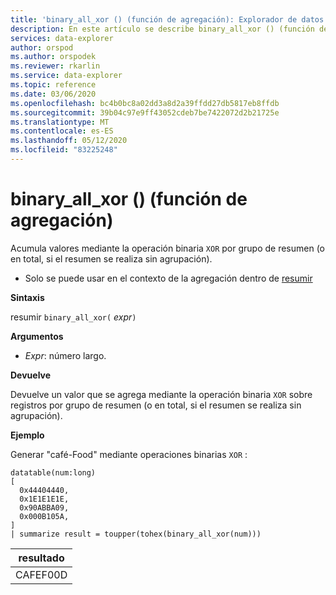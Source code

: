 ```yaml
---
title: 'binary_all_xor () (función de agregación): Explorador de datos de Azure'
description: En este artículo se describe binary_all_xor () (función de agregación) en Azure Explorador de datos.
services: data-explorer
author: orspod
ms.author: orspodek
ms.reviewer: rkarlin
ms.service: data-explorer
ms.topic: reference
ms.date: 03/06/2020
ms.openlocfilehash: bc4b0bc8a02dd3a8d2a39ffdd27db5817eb8ffdb
ms.sourcegitcommit: 39b04c97e9ff43052cdeb7be7422072d2b21725e
ms.translationtype: MT
ms.contentlocale: es-ES
ms.lasthandoff: 05/12/2020
ms.locfileid: "83225248"
---
```

# <a name="binary_all_xor-aggregation-function"></a>binary_all_xor () (función de agregación)

Acumula valores mediante la operación binaria `XOR` por grupo de resumen (o en total, si el resumen se realiza sin agrupación).

* Solo se puede usar en el contexto de la agregación dentro de [resumir](summarizeoperator.md)

**Sintaxis**

resumir `binary_all_xor(` *expr*`)`

**Argumentos**

* *Expr*: número largo.

**Devuelve**

Devuelve un valor que se agrega mediante la operación binaria `XOR` sobre registros por grupo de resumen (o en total, si el resumen se realiza sin agrupación).

**Ejemplo**

Generar "café-Food" mediante operaciones binarias `XOR` :

<!-- csl: https://help.kusto.windows.net/Samples -->
```kusto
datatable(num:long)
[
  0x44404440,
  0x1E1E1E1E,
  0x90ABBA09,
  0x000B105A,
]
| summarize result = toupper(tohex(binary_all_xor(num)))
```

|resultado|
|---|
|CAFEF00D|

